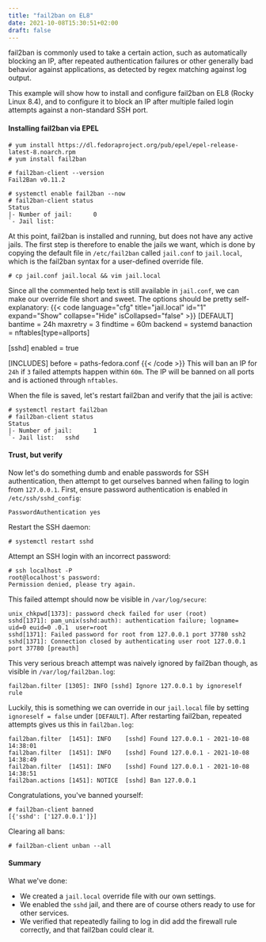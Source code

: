 ```yaml
---
title: "fail2ban on EL8"
date: 2021-10-08T15:30:51+02:00
draft: false
---
```


fail2ban is commonly used to  take a certain action, such as automatically blocking an IP, after repeated authentication failures or other generally bad behavior against applications, as detected by regex matching against log output.

This example will show how to install and configure fail2ban on EL8 (Rocky Linux 8.4), and to configure it to block an IP after multiple failed login attempts against a non-standard SSH port.

#### Installing fail2ban via EPEL
```
# yum install https://dl.fedoraproject.org/pub/epel/epel-release-latest-8.noarch.rpm
# yum install fail2ban

# fail2ban-client --version
Fail2Ban v0.11.2

# systemctl enable fail2ban --now
# fail2ban-client status
Status
|- Number of jail:      0
`- Jail list:
```
At this point, fail2ban is installed and running, but does not have any active jails. The first step is therefore to enable the jails we want, which is done by copying the default file in `/etc/fail2ban` called `jail.conf` to `jail.local`, which is the fail2ban syntax for a user-defined override file.
```
# cp jail.conf jail.local && vim jail.local
```
Since all the commented help text is still available in `jail.conf`, we can make our override file short and sweet. The options should be pretty self-explanatory:
{{< code language="cfg" title="jail.local" id="1" expand="Show" collapse="Hide" isCollapsed="false" >}}
[DEFAULT]
bantime = 24h
maxretry = 3
findtime = 60m
backend = systemd
banaction = nftables[type=allports]

[sshd]
enabled = true

[INCLUDES]
before = paths-fedora.conf
{{< /code >}}
This will ban an IP for `24h` if `3` failed attempts happen within `60m`. The IP will be banned on all ports and is actioned through `nftables`.

When the file is saved, let's restart fail2ban and verify that the jail is active:
```
# systemctl restart fail2ban
# fail2ban-client status
Status
|- Number of jail:      1
`- Jail list:   sshd
```
#### Trust, but verify
Now let's do something dumb and enable passwords for SSH authentication, then attempt to get ourselves banned when failing to login from `127.0.0.1`. First, ensure password authentication is enabled in `/etc/ssh/sshd_config`:
```
PasswordAuthentication yes
```
Restart the SSH daemon:
```
# systemctl restart sshd
```
Attempt an SSH login with an incorrect password:
```
# ssh localhost -P
root@localhost's password:
Permission denied, please try again.
```
This failed attempt should now be visible in `/var/log/secure`:
```
unix_chkpwd[1373]: password check failed for user (root)
sshd[1371]: pam_unix(sshd:auth): authentication failure; logname= uid=0 euid=0 .0.1  user=root
sshd[1371]: Failed password for root from 127.0.0.1 port 37780 ssh2
sshd[1371]: Connection closed by authenticating user root 127.0.0.1 port 37780 [preauth]
```
This very serious breach attempt was naively ignored by fail2ban though, as visible in `/var/log/fail2ban.log`:
```
fail2ban.filter [1305]: INFO [sshd] Ignore 127.0.0.1 by ignoreself rule
```
Luckily, this is something we can override in our `jail.local` file by setting `ignoreself = false` under `[DEFAULT]`. After restarting fail2ban, repeated attempts gives us this in `fail2ban.log`:
```
fail2ban.filter  [1451]: INFO    [sshd] Found 127.0.0.1 - 2021-10-08 14:38:01
fail2ban.filter  [1451]: INFO    [sshd] Found 127.0.0.1 - 2021-10-08 14:38:49
fail2ban.filter  [1451]: INFO    [sshd] Found 127.0.0.1 - 2021-10-08 14:38:51
fail2ban.actions [1451]: NOTICE  [sshd] Ban 127.0.0.1
```
Congratulations, you've banned yourself:
```
# fail2ban-client banned
[{'sshd': ['127.0.0.1']}]
```
Clearing all bans:
```
# fail2ban-client unban --all
```
#### Summary

What we've done:

* We created a `jail.local` override file with our own settings.
* We enabled the `sshd` jail, and there are of course others ready to use for other services.
* We verified that repeatedly failing to log in did add the firewall rule correctly, and that fail2ban could clear it.
